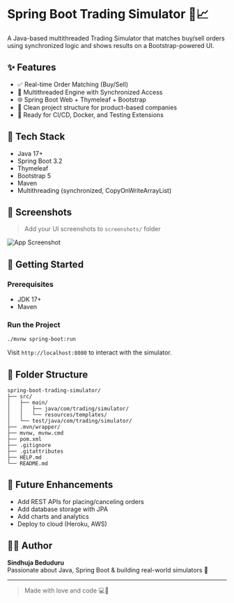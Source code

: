 # Spring Boot Trading Simulator 🏦📈

A Java-based multithreaded Trading Simulator that matches buy/sell orders using synchronized logic and shows results on a Bootstrap-powered UI.

## ✨ Features

- ✅ Real-time Order Matching (Buy/Sell)
- 🔄 Multithreaded Engine with Synchronized Access
- 🌐 Spring Boot Web + Thymeleaf + Bootstrap
- 🚀 Clean project structure for product-based companies
- 🧪 Ready for CI/CD, Docker, and Testing Extensions

## 🧠 Tech Stack

- Java 17+
- Spring Boot 3.2
- Thymeleaf
- Bootstrap 5
- Maven
- Multithreading (synchronized, CopyOnWriteArrayList)

## 📸 Screenshots

> Add your UI screenshots to `screenshots/` folder

![App Screenshot](screenshots/ui-screenshot.png)

## 🚀 Getting Started

### Prerequisites

- JDK 17+
- Maven

### Run the Project

```bash
./mvnw spring-boot:run
```

Visit `http://localhost:8080` to interact with the simulator.

## 🧩 Folder Structure

```
spring-boot-trading-simulator/
├── src/
│   ├── main/
│   │   ├── java/com/trading/simulator/
│   │   └── resources/templates/
│   └── test/java/com/trading/simulator/
├── .mvn/wrapper/
├── mvnw, mvnw.cmd
├── pom.xml
├── .gitignore
├── .gitattributes
├── HELP.md
└── README.md
```

## 🧪 Future Enhancements

- Add REST APIs for placing/canceling orders
- Add database storage with JPA
- Add charts and analytics
- Deploy to cloud (Heroku, AWS)

## 👩‍💻 Author

**Sindhuja Beduduru**  
Passionate about Java, Spring Boot & building real-world simulators 💖

---

> Made with love and code 💻🌸

